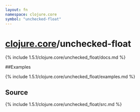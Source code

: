 ```yaml
---
layout: fn
namespace: clojure.core
symbol: "unchecked-float"
---
```


# [clojure.core](../)/unchecked-float

{% include 1.5.1/clojure.core/unchecked_float/docs.md %}

##Examples

{% include 1.5.1/clojure.core/unchecked_float/examples.md %}
## Source
{% include 1.5.1/clojure.core/unchecked_float/src.md %}

